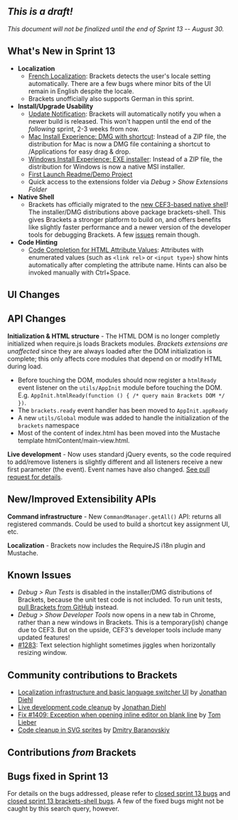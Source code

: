 _This is a draft!_
-----------------
_This document will not be finalized until the end of Sprint 13 -- August 30._

What's New in Sprint 13
-----------------------
* **Localization**
    * [French Localization](https://trello.com/card/3-localization-french/4f90a6d98f77505d7940ce88/374): Brackets detects the user's locale setting automatically. There are a few bugs where minor bits of the UI remain in English despite the locale.
    * Brackets unofficially also supports German in this sprint.
* **Install/Upgrade Usability**
    * [Update Notification](https://trello.com/card/3-new-version-notification/4f90a6d98f77505d7940ce88/579): Brackets will automatically notify you when a newer build is released. This won't happen until the end of the _following_ sprint, 2-3 weeks from now.
    * [Mac Install Experience: DMG with shortcut](https://trello.com/card/2-brackets-installer-osx/4f90a6d98f77505d7940ce88/394): Instead of a ZIP file, the distribution for Mac is now a DMG file containing a shortcut to /Applications for easy drag & drop.
    * [Windows Install Experience: EXE installer](https://trello.com/card/3-brackets-installer-win/4f90a6d98f77505d7940ce88/597): Instead of a ZIP file, the distribution for Windows is now a native MSI installer.
    * [First Launch Readme/Demo Project](https://trello.com/card/2-first-launch-project/4f90a6d98f77505d7940ce88/598)
    * Quick access to the extensions folder via _Debug > Show Extensions Folder_
* **Native Shell**
    * Brackets has officially migrated to the [new CEF3-based native shell](https://github.com/adobe/brackets-shell/)! The installer/DMG distributions above package brackets-shell. This gives Brackets a stronger platform to build on, and offers benefits like slightly faster performance and a newer version of the developer tools for debugging Brackets. A few [issues](https://github.com/adobe/brackets-shell/issues?labels=&page=1&state=open) remain though.
* **Code Hinting**
    * [Code Completion for HTML Attribute Values](https://trello.com/card/2-code-complete-html-attribute-values/4f90a6d98f77505d7940ce88/583): Attributes with enumerated values (such as `<link rel>` or `<input type>`) show hints automatically after completing the attribute name. Hints can also be invoked manually with Ctrl+Space.

UI Changes
----------

API Changes
-----------
**Initialization & HTML structure** - The HTML DOM is no longer completly initialized when require.js loads Brackets modules. _Brackets extensions are unaffected_ since they are always loaded after the DOM initialization is complete; this only affects core modules that depend on or modify HTML during load.
* Before touching the DOM, modules should now register a ``htmlReady`` event listener on the ``utils/AppInit`` module before touching the DOM. E.g. ``AppInit.htmlReady(function () { /* query main Brackets DOM */ })``.
* The ``brackets.ready`` event handler has been moved to ``AppInit.appReady``
* A new ``utils/Global`` module was added to handle the initialization of the ``brackets`` namespace
* Most of the content of index.html has been moved into the Mustache template htmlContent/main-view.html.

**Live development** - Now uses standard jQuery events, so the code required to add/remove listeners is slightly different and all listeners receive a new first parameter (the event). Event names have also changed. [See pull request for details](https://github.com/adobe/brackets/pull/1396).

New/Improved Extensibility APIs
-------------------------------
**Command infrastructure** - New `CommandManager.getAll()` API: returns all registered commands. Could be used to build a shortcut key assignment UI, etc.

**Localization** - Brackets now includes the RequireJS i18n plugin and Mustache.


Known Issues
------------
* _Debug > Run Tests_ is disabled in the installer/DMG distributions of Brackets, because the unit test code is not included. To run unit tests, [pull Brackets from GitHub](https://github.com/adobe/brackets/wiki/How-to-Hack-on-Brackets#wiki-getcode) instead.
* _Debug > Show Developer Tools_ now opens in a new tab in Chrome, rather than a new windows in Brackets. This is a temporary(ish) change due to CEF3. But on the upside, CEF3's developer tools include many updated features!
* [#1283](https://github.com/adobe/brackets/issues/1283): Text selection highlight sometimes jiggles when horizontally resizing window.

Community contributions to Brackets
-----------------------------------
* [Localization infrastructure and basic language switcher UI](https://github.com/adobe/brackets/pull/1358) by [Jonathan Diehl](https://github.com/jdiehl)
* [Live development code cleanup](https://github.com/adobe/brackets/pull/1396) by [Jonathan Diehl](https://github.com/jdiehl)
* [Fix #1409: Exception when opening inline editor on blank line](https://github.com/adobe/CodeMirror2/pull/75) by [Tom Lieber](https://github.com/alltom)
* [Code cleanup in SVG sprites](https://github.com/adobe/brackets/pull/1453) by [Dmitry Baranovskiy](https://github.com/DmitryBaranovskiy)

Contributions _from_ Brackets
-----------------------------


Bugs fixed in Sprint 13
-----------------------
For details on the bugs addressed, please refer to [closed sprint 13 bugs](https://github.com/adobe/brackets/issues?labels=sprint+13&page=1&state=closed) and [closed sprint 13 brackets-shell bugs](https://github.com/adobe/brackets-shell/issues?labels=sprint+13&page=1&state=closed). A few of the fixed bugs might not be caught by this search query, however.